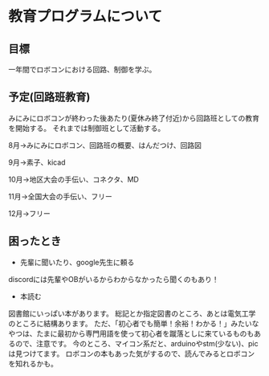 # 教育プログラムについて
## 目標
一年間でロボコンにおける回路、制御を学ぶ。

## 予定(回路班教育)
みにみにロボコンが終わった後あたり(夏休み終了付近)から回路班としての教育を開始する。
それまでは制御班として活動する。

8月→みにみにロボコン、回路班の概要、はんだつけ、回路図

9月→素子、kicad

10月→地区大会の手伝い、コネクタ、MD

11月→全国大会の手伝い、フリー

12月→フリー

## 困ったとき
- 先輩に聞いたり、google先生に頼る

discordには先輩やOBがいるからわからなかったら聞くのもあり！

- 本読む

図書館にいっぱい本があります。
総記とか指定図書のところ、あとは電気工学のところに結構あります。
ただ、「初心者でも簡単！余裕！わかる！」みたいなやつは、たまに最初から専門用語を使って初心者を蹴落としに来ているものもあるので、注意です。
今のところ、マイコン系だと、arduinoやstm(少ない)、picは見つけてます。
ロボコンの本もあった気がするので、読んでみるとロボコンを知れるかも。

